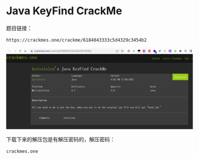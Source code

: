 # Java KeyFind CrackMe

题目链接： 
```text
https://crackmes.one/crackme/6184043333c5d4329c3454b2
```

![](.README_images/466eca96.png)

下载下来的解压包是有解压密码的，解压密码：
```text
crackmes.one
```















